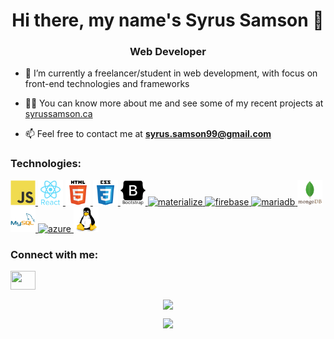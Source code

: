 <h1 align="center">Hi there, my name's Syrus Samson 👋</h1>
<h3 align="center">Web Developer</h3>

- 🔭 I’m currently a freelancer/student in web development, with focus on front-end technologies and frameworks

- 👨‍💻 You can know more about me and see some of my recent projects at [syrussamson.ca](https://www.syrussamson.ca/)

- 📫 Feel free to contact me at **syrus.samson99@gmail.com**

<h3 align="">Technologies:</h3>
<p align="">
<a href="https://developer.mozilla.org/en-US/docs/Web/JavaScript" target="_blank"> <img
                src="https://raw.githubusercontent.com/devicons/devicon/master/icons/javascript/javascript-original.svg"
                alt="javascript" width="40" height="40" />
</a>
<a href="https://reactjs.org/" target="_blank">
        <img src="https://raw.githubusercontent.com/devicons/devicon/master/icons/react/react-original-wordmark.svg"
                alt="react" width="40" height="40" />
</a>
<a href="https://www.w3.org/html/" target="_blank">
        <img src="https://raw.githubusercontent.com/devicons/devicon/master/icons/html5/html5-original-wordmark.svg"
                alt="html5" width="40" height="40" /> </a><a href="https://www.w3schools.com/css/" target="_blank"> <img
                src="https://raw.githubusercontent.com/devicons/devicon/master/icons/css3/css3-original-wordmark.svg"
                alt="css3" width="40" height="40" /> </a><a href="https://getbootstrap.com" target="_blank">
        <img src="https://raw.githubusercontent.com/devicons/devicon/master/icons/bootstrap/bootstrap-plain-wordmark.svg"
                alt="bootstrap" width="40" height="40" /> </a> <a href="https://materializecss.com/" target="_blank">
        <img src="https://raw.githubusercontent.com/prplx/svg-logos/5585531d45d294869c4eaab4d7cf2e9c167710a9/svg/materialize.svg"
                alt="materialize" width="40" height="40" /> </a>
<a href="https://firebase.google.com/" target="_blank"> <img
                src="https://www.vectorlogo.zone/logos/firebase/firebase-icon.svg" alt="firebase" width="40"
                height="40" />
</a>
<a href="https://mariadb.org/" target="_blank"> <img src="https://www.vectorlogo.zone/logos/mariadb/mariadb-icon.svg"
                alt="mariadb" width="40" height="40" />
</a> <a href="https://www.mongodb.com/" target="_blank"> <img
                src="https://raw.githubusercontent.com/devicons/devicon/master/icons/mongodb/mongodb-original-wordmark.svg"
                alt="mongodb" width="40" height="40" /> </a> <a href="https://www.mysql.com/" target="_blank"> <img
                src="https://raw.githubusercontent.com/devicons/devicon/master/icons/mysql/mysql-original-wordmark.svg"
                alt="mysql" width="40" height="40" /> </a>
<a href="https://azure.microsoft.com/en-in/" target="_blank"> <img src="https://www.vectorlogo.zone/logos/microsoft_azure/microsoft_azure-icon.svg" alt="azure" width="40"
                height="40" />
</a>
<a href="https://www.linux.org/" target="_blank">
        <img src="https://raw.githubusercontent.com/devicons/devicon/master/icons/linux/linux-original.svg" alt="linux"
                width="40" height="40" /> </a>


</p>

<h3 align="">Connect with me:</h3>
<p align="">
        <a href="https://www.linkedin.com/in/syrus-samson-0385a9225/" target="blank"><img align="center"
                        src="https://cdn.jsdelivr.net/npm/simple-icons@3.0.1/icons/linkedin.svg"
                        height="30" width="40" /></a>
</p>

<p align="center"><img height="120" align="center"
                src="https://github-readme-stats.vercel.app/api/top-langs?username=coolokawesome&show_icons=true&locale=en&layout=compact&theme=react"
 />
</p>

<p align="center"> <img src="https://komarev.com/ghpvc/?username=coolokawesome"/> </p>
